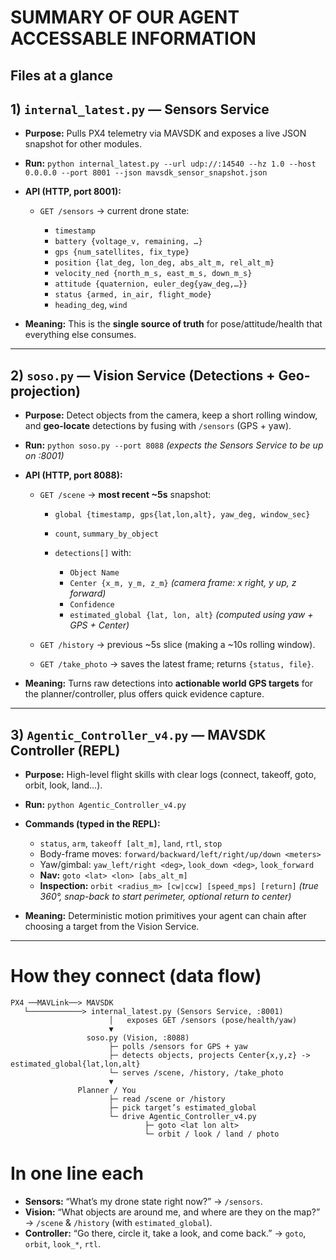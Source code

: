 # SUMMARY OF OUR AGENT ACCESSABLE INFORMATION
## Files at a glance

## 1) `internal_latest.py` — **Sensors Service**

* **Purpose:** Pulls PX4 telemetry via MAVSDK and exposes a live JSON snapshot for other modules.
* **Run:**
  `python internal_latest.py --url udp://:14540 --hz 1.0 --host 0.0.0.0 --port 8001 --json mavsdk_sensor_snapshot.json`
* **API (HTTP, port 8001):**

  * `GET /sensors` → current drone state:

    * `timestamp`
    * `battery {voltage_v, remaining, …}`
    * `gps {num_satellites, fix_type}`
    * `position {lat_deg, lon_deg, abs_alt_m, rel_alt_m}`
    * `velocity_ned {north_m_s, east_m_s, down_m_s}`
    * `attitude {quaternion, euler_deg{yaw_deg,…}}`
    * `status {armed, in_air, flight_mode}`
    * `heading_deg`, `wind`
* **Meaning:** This is the **single source of truth** for pose/attitude/health that everything else consumes.

---

## 2) `soso.py` — **Vision Service (Detections + Geo-projection)**

* **Purpose:** Detect objects from the camera, keep a short rolling window, and **geo-locate** detections by fusing with `/sensors` (GPS + yaw).
* **Run:**
  `python soso.py --port 8088`  *(expects the Sensors Service to be up on :8001)*
* **API (HTTP, port 8088):**

  * `GET /scene` → **most recent \~5s** snapshot:

    * `global {timestamp, gps{lat,lon,alt}, yaw_deg, window_sec}`
    * `count`, `summary_by_object`
    * `detections[]` with:

      * `Object Name`
      * `Center {x_m, y_m, z_m}` *(camera frame: x right, y up, z forward)*
      * `Confidence`
      * `estimated_global {lat, lon, alt}` *(computed using yaw + GPS + Center)*
  * `GET /history` → previous \~5s slice (making a \~10s rolling window).
  * `GET /take_photo` → saves the latest frame; returns `{status, file}`.
* **Meaning:** Turns raw detections into **actionable world GPS targets** for the planner/controller, plus offers quick evidence capture.

---

## 3) `Agentic_Controller_v4.py` — **MAVSDK Controller (REPL)**

* **Purpose:** High-level flight skills with clear logs (connect, takeoff, goto, orbit, look, land…).
* **Run:**
  `python Agentic_Controller_v4.py`
* **Commands (typed in the REPL):**

  * `status`, `arm`, `takeoff [alt_m]`, `land`, `rtl`, `stop`
  * Body-frame moves: `forward/backward/left/right/up/down <meters>`
  * Yaw/gimbal: `yaw_left/right <deg>`, `look_down <deg>`, `look_forward`
  * **Nav:** `goto <lat> <lon> [abs_alt_m]`
  * **Inspection:** `orbit <radius_m> [cw|ccw] [speed_mps] [return]` *(true 360°, snap-back to start perimeter, optional return to center)*
* **Meaning:** Deterministic motion primitives your agent can chain after choosing a target from the Vision Service.

---

# How they connect (data flow)

```
PX4 ──MAVLink──> MAVSDK
   └────────────> internal_latest.py (Sensors Service, :8001)
                      │   exposes GET /sensors (pose/health/yaw)
                      ▼
                 soso.py (Vision, :8088)
                      ├─ polls /sensors for GPS + yaw
                      ├─ detects objects, projects Center{x,y,z} -> estimated_global{lat,lon,alt}
                      └─ serves /scene, /history, /take_photo
                      ▼
               Planner / You
                      ├─ read /scene or /history
                      ├─ pick target’s estimated_global
                      └─ drive Agentic_Controller_v4.py
                              ├─ goto <lat lon alt>
                              └─ orbit / look / land / photo
```

# In one line each

* **Sensors:** “What’s my drone state right now?” → `/sensors`.
* **Vision:** “What objects are around me, and where are they on the map?” → `/scene` & `/history` (with `estimated_global`).
* **Controller:** “Go there, circle it, take a look, and come back.” → `goto`, `orbit`, `look_*`, `rtl`.


